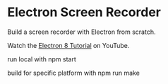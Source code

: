 # Electron Screen Recorder

Build a screen recorder with Electron from scratch. 

Watch the [Electron 8 Tutorial](https://youtu.be/3yqDxhR2XxE) on YouTube. 

run local with npm start

build for specific platform with npm run make

